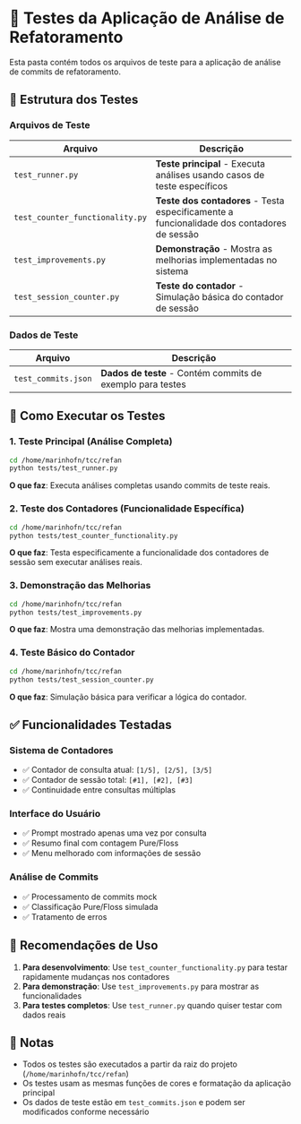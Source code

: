 # 🧪 Testes da Aplicação de Análise de Refatoramento

Esta pasta contém todos os arquivos de teste para a aplicação de análise de commits de refatoramento.

## 📁 Estrutura dos Testes

### Arquivos de Teste

| Arquivo | Descrição |
|---------|-----------|
| `test_runner.py` | **Teste principal** - Executa análises usando casos de teste específicos |
| `test_counter_functionality.py` | **Teste dos contadores** - Testa especificamente a funcionalidade dos contadores de sessão |
| `test_improvements.py` | **Demonstração** - Mostra as melhorias implementadas no sistema |
| `test_session_counter.py` | **Teste do contador** - Simulação básica do contador de sessão |

### Dados de Teste

| Arquivo | Descrição |
|---------|-----------|
| `test_commits.json` | **Dados de teste** - Contém commits de exemplo para testes |

## 🚀 Como Executar os Testes

### 1. Teste Principal (Análise Completa)
```bash
cd /home/marinhofn/tcc/refan
python tests/test_runner.py
```
**O que faz**: Executa análises completas usando commits de teste reais.

### 2. Teste dos Contadores (Funcionalidade Específica)
```bash
cd /home/marinhofn/tcc/refan
python tests/test_counter_functionality.py
```
**O que faz**: Testa especificamente a funcionalidade dos contadores de sessão sem executar análises reais.

### 3. Demonstração das Melhorias
```bash
cd /home/marinhofn/tcc/refan
python tests/test_improvements.py
```
**O que faz**: Mostra uma demonstração das melhorias implementadas.

### 4. Teste Básico do Contador
```bash
cd /home/marinhofn/tcc/refan
python tests/test_session_counter.py
```
**O que faz**: Simulação básica para verificar a lógica do contador.

## ✅ Funcionalidades Testadas

### Sistema de Contadores
- ✅ Contador de consulta atual: `[1/5], [2/5], [3/5]`
- ✅ Contador de sessão total: `[#1], [#2], [#3]`
- ✅ Continuidade entre consultas múltiplas

### Interface do Usuário
- ✅ Prompt mostrado apenas uma vez por consulta
- ✅ Resumo final com contagem Pure/Floss
- ✅ Menu melhorado com informações de sessão

### Análise de Commits
- ✅ Processamento de commits mock
- ✅ Classificação Pure/Floss simulada
- ✅ Tratamento de erros

## 🎯 Recomendações de Uso

1. **Para desenvolvimento**: Use `test_counter_functionality.py` para testar rapidamente mudanças nos contadores
2. **Para demonstração**: Use `test_improvements.py` para mostrar as funcionalidades
3. **Para testes completos**: Use `test_runner.py` quando quiser testar com dados reais

## 📝 Notas

- Todos os testes são executados a partir da raiz do projeto (`/home/marinhofn/tcc/refan`)
- Os testes usam as mesmas funções de cores e formatação da aplicação principal
- Os dados de teste estão em `test_commits.json` e podem ser modificados conforme necessário
